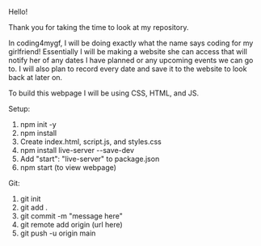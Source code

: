 Hello!

Thank you for taking the time to look at my repository.

In coding4mygf, I will be doing exactly what the name says coding for my girlfriend!
Essentially I will be making a website she can access that will notify her of any 
dates I have planned or any upcoming events we can go to. I will also plan to record
every date and save it to the website to look back at later on. 

To build this webpage I will be using CSS, HTML, and JS.

Setup:
1. npm init -y
2. npm install
3. Create index.html, script.js, and styles.css
4. npm install live-server --save-dev
5. Add "start": "live-server" to package.json
6. npm start (to view webpage)

Git:
1. git init
2. git add .
3. git commit -m "message here"
4. git remote add origin (url here)
5. git push -u origin main